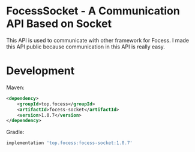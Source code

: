 # FocessSocket - A Communication API Based on Socket

This API is used to communicate with other framework for Focess. I made this API public because communication in this API is really easy.

# Development

Maven:

```xml
<dependency>
    <groupId>top.focess</groupId>
    <artifactId>focess-socket</artifactId>
    <version>1.0.7</version>
</dependency>
```

Gradle:

```gradle
implementation 'top.focess:focess-socket:1.0.7'
```